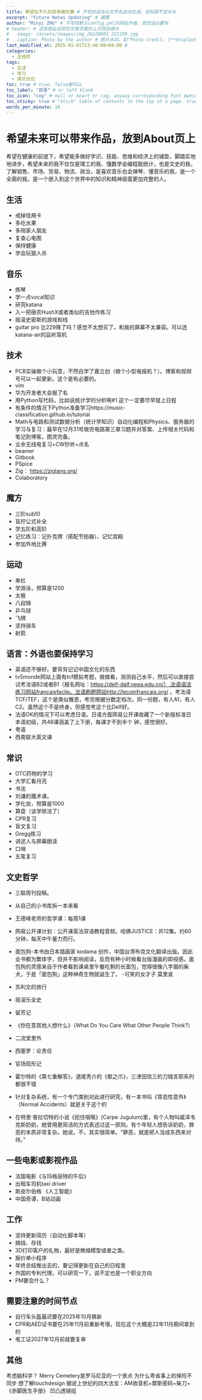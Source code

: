 ```yaml
---
title: 希望在不久的将来做的事 # 不写的话会从文件名自动生成。但标题不宜太长
excerpt: "Future Notes Updating" # 摘要
author: "Minyi ZHU" # 不写则默认config.yml的网站作者。感觉没必要写
# header: # 这张图会出现在文章页面的上方而且很大
#   image: /assets/images/img_20220803_221239.jpg
#   caption: Photo by the author # 图片水印，如"Photo credit: [**Unsplash**](https://unsplash.com)"
last_modified_at: 2025-01-01T13:40:00+08:00 #
categories: 
  - 正经的
tags:
  - 生活
  - 学习
  - 成功日记
toc: true # true, false都可以
toc_label: "目录" # or left blank
toc_icon: "cog" # null or heart or cag, anyway corresponding Font Awesome icon name (without fa prefix)
toc_sticky: true # "Stick" table of contents to the top of a page. true: toc floats. false: toc fixed
words_per_minute: 10
---
```


# 希望未来可以带来作品，放到About页上

希望在健康的前提下，希望能多做好学识、技能、思维和经济上的铺垫，脚踏实地地进步，希望未来的我不仅仅是理工的我、懂数学会编程能统计，也是文史的我，了解销售、市场、贸易、物流、政治，是喜欢音乐也会弹琴、懂音乐的我，是一个全面的我，是一个嵌入到这个世界中的知识和精神层面更加完整的人。

## 生活

- 戒掉信用卡
- 多吃水果
- 多陪家人朋友
- 复查心电图
- 保持健康
- 学会玩狼人杀

## 音乐

- 练琴
- 学一点vocal知识
- 研究katana
- 入一把唐农HushX或者类似的吉他作练习
- 摇滚史密斯的游戏和线
- guitar pro 比229降了吗？感觉不太想买了，和我的屏幕不太兼容。可以连katana-air的监听耳机

## 技术

- PCB实操做个小玩意，不然白学了嘉立创（做个小型电报机？）。博客和视频号可以一起更新。这个是有必要的。
- vim
- 华为开发者大会报了名
- 用Python写代码，比如说统计学的分析啊#1 这个一定要尽早提上日程
- 有条件的情况下Python准备学习https://music-classification.github.io/tutorial
- Math与电路和测试数据分析（统计学知识）自动化编程和Physics、服务器的学习与复习：最早在12月31号做完电路第三章习题并对答案、上传相关代码和笔记到博客。图灵完备。
- 业余无线电复习+CW抄听+点名
- beamer
- Gitbook
- PSpice
- Zig： https://ziglang.org/
- Colaboratory 

## 魔方

- 三阶sub10
- 盲拧公式补全
- 学五阶和高阶
- 记忆练习：记扑克牌（搭配节拍器）、记忆宫殿
- 参加外地比赛

## 运动

- 单杠
- 学游泳，预算是1200
- 太极
- 八段锦
- 乒乓球
- 飞牌
- 坚持骑车
- 射箭

## 语言：外语也要保持学习

- 英语还不够好。要背背记记中国文化的东西
- tv5monde网站上面有tcf模拟考题，做做看，测测自己水平，然后可以直接尝试考法语B2或者B1（报名网址：https://delf-dalf.neea.edu.cn/）.法语语法练习网站francaisfacile。法语刷题网站http://lecoinfrancais.org/ 。考法语TCF/TEF，这个是类似雅思，考完根据分数定档次。同一份题，有人A1，有人C2。虽然这个不是终身，但感觉考这个比Delf好。
- 法语OK的情况下可以考虑日语。日语方面网易公开课收藏了一个新版标准日本语初级，共48课涵盖了上下册，每课才不到半个 钟，感觉很好。
- 粤语
- 西南联大英文课

## 常识

- OTC药物的学习
- 大学汇看月亮
- 书法
- 刘谦的魔术课。
- 学化妆，预算是1000
- 算盘（该学除法了）
- CPR复习
- 盲文复习
- Gregg练习
- 讲述人与屏幕朗读
- 口哨
- 五笔复习

## 文史哲学

- 三联周刊投稿。
- 从自己的小书库拆一本来看
- 王德峰老师的哲学课：每周1课
- 网易公开课计划：公开课英法双语教程音频。哈佛JUSTICE：共12集。约60分钟，每天中午量力而行。

- 面包狗-本书由日本插画家 kodama 创作，中国台湾布克文化翻译出版。因此全书都为繁体字，但并不影响阅读，反而有种小时候看台版漫画的即视感。面包狗的灵感来自于作者看到课桌里午餐吃剩的长面包，觉得很像八字眉的柴犬，于是「面包狗」这种神奇生物就诞生了。
-可笑的女才子 莫里哀
- 苏利文的旅行
- 摇滚乐全史
- 留芳记
- 《你在意其他人想什么》（What Do You Care What Other People Think?）
- 二流堂里外
- 西塞罗：论责任
- 官场现形记
- 霍尔特的《第七重解答》，道尾秀介的《骸之爪》，三津田信三的刀城言耶系列都很不错
- 针对复杂系统，有一个专门类别对此进行研究，有一本书叫《常态性意外》（Normal Accidents）就是关于这个的
- 在特里·普拉切特的小说《扼住咽喉》(Carpe Jugulum)里，有个人物叫威泽韦克斯奶奶，她曾用更简洁的方式表述过这一原则。有个年轻人想告诉奶奶，罪恶的本质非常复杂。她说，不，其实很简单。“罪恶，就是把人当成东西来对待。”

## 一些电影或影视作品

- 法国电影《与玛格丽特的午后》
- 出租车司机taxi driver
- 斯皮尔伯格 《人工智能》
- 中国奇谭，B站动画

## 工作

- 坚持更新简历（自动化脚本等）
- 搞钱、存钱
- 3D打印客户的礼物，最好是微缩模型或者之类。
- 报价单小程序
- 年终总结推出去的，要记得更新在自己的日程里
- 外国的专利代理，可以研究一下，说不定也是一个职业方向
- PM要会什么？

## 需要注意的时间节点

- 自行车头盔最迟要在2025年10月换新
- CPR和AED证书要在25年11月前重新考哦，现在这个大概是22年11月期间拿到的
- 电工证2027年12月前就要复审

## 其他

考虑脑科学？
Merry Cemetery是罗马尼亚的一个景点
为什么粤省事上的保险不同步
想了解touchdesign 
据说上世纪的四大法宝：AM收音机+摩斯密码+柴刀+《赤脚医生手册》
凹凸透镜组